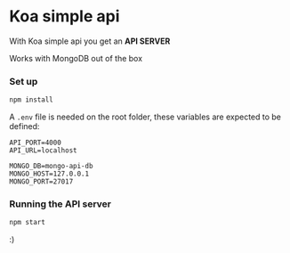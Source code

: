 # Koa simple api

With Koa simple api you get an **API SERVER**

Works with MongoDB out of the box

### Set up

```bash
npm install
```

A `.env` file is needed on the root folder, these variables are expected to be defined: 

```
API_PORT=4000
API_URL=localhost

MONGO_DB=mongo-api-db
MONGO_HOST=127.0.0.1
MONGO_PORT=27017

```

### Running the API server

```bash
npm start
```

:) 